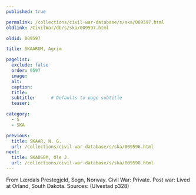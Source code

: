 ```yaml
---
published: true

permalink: /collections/civil-war-database/s/ska/009597.html
oldlink: /CivilWar/db/s/ska/009597.html

oldid: 009597

title: SKAARUM, Agrim

pagelist:
  exclude: false
  order: 9597
  image: 
  alt:
  caption:
  title:
  subtitle:      # Defaults to page subtitle
  teaser:

category: 
  - S 
  - SKA

previous:
  title: SKAAR, N. G.
  url: /collections/civil-war-database/s/ska/009596.html  
next:
  title: SKADSEM, Ole J.
  url: /collections/civil-war-database/s/ska/009598.html   
---
```

From L&aelig;rdals Prestegjeld, Sogn, Norway. Civil War: Private. Post war: Lived at Orland, South Dakota. Sources: (Ulvestad p328)
